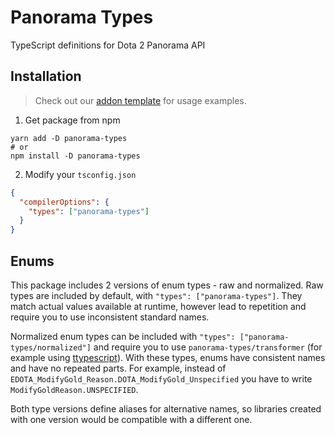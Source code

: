 # Panorama Types

TypeScript definitions for Dota 2 Panorama API

## Installation

> Check out our [addon template](https://github.com/ModDota/TypeScriptAddonTemplate) for usage
> examples.

1. Get package from npm

```shell
yarn add -D panorama-types
# or
npm install -D panorama-types
```

2. Modify your `tsconfig.json`

```json
{
  "compilerOptions": {
    "types": ["panorama-types"]
  }
}
```

## Enums

This package includes 2 versions of enum types - raw and normalized. Raw types are included by
default, with `"types": ["panorama-types"]`. They match actual values available at runtime, however
lead to repetition and require you to use inconsistent standard names.

Normalized enum types can be included with `"types": ["panorama-types/normalized"]` and require you
to use `panorama-types/transformer` (for example using [ttypescript]). With these types, enums have
consistent names and have no repeated parts. For example, instead of
`EDOTA_ModifyGold_Reason.DOTA_ModifyGold_Unspecified` you have to write
`ModifyGoldReason.UNSPECIFIED`.

Both type versions define aliases for alternative names, so libraries created with one version would
be compatible with a different one.

[ttypescript]: https://github.com/cevek/ttypescript
